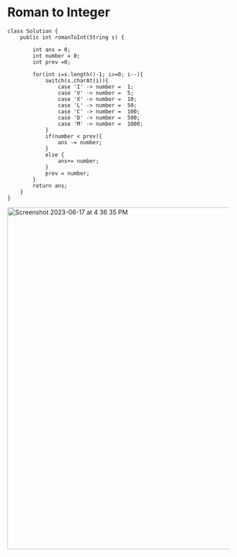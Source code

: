 # Roman to Integer
```
class Solution {
    public int romanToInt(String s) {

        int ans = 0;
        int number = 0;
        int prev =0;

        for(int i=s.length()-1; i>=0; i--){
            switch(s.charAt(i)){
                case 'I' -> number =  1;
                case 'V' -> number =  5;
                case 'X' -> number =  10;
                case 'L' -> number =  50;
                case 'C' -> number =  100;
                case 'D' -> number =  500;
                case 'M' -> number =  1000;
            }
            if(number < prev){
                ans -= number; 
            }
            else {
                ans+= number;
            }
            prev = number;
        }
        return ans;
    }
}
```
<img width="774" alt="Screenshot 2023-06-17 at 4 36 35 PM" src="https://github.com/Abhi-Codehub/DSA-/assets/111800760/82a7cb06-f1b5-4a67-b31f-4cb6bd198534">

